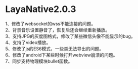 # LayaNative2.0.3

1、修改了websocket的wss不能连接的问题。   
2、背景音乐设置静音了，恢复后还会继续重新播放。  
3、支持JPG的灰度图格式，修改了某些微信头像不能显示的bug。  
4、支持了video播放。  
5、修改了js的ES6模式，一些类无法导出的问题。  
6、修改了android下某些时候打开webview崩溃的问题。  
7、同步支持物理模块bullet函数。  